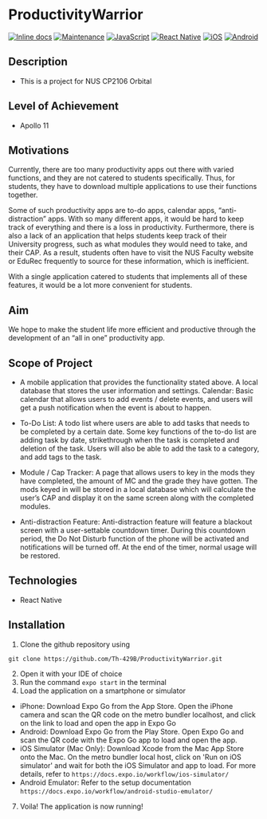 # ProductivityWarrior
[![Inline docs](http://inch-ci.org/github/Th-429B/ProductivityWarrior.svg?branch=main)](http://inch-ci.org/github/Th-429B/ProductivityWarrior)
[![Maintenance](https://img.shields.io/badge/Maintained%3F-yes-green.svg)](https://github.com/Th-429B/ProductivityWarrior/)
[![JavaScript](https://img.shields.io/badge/JavaScript-F7DF1E?style=for-the-badge&logo=javascript&logoColor=black)](https://www.javascript.com)
[![React Native](https://img.shields.io/badge/React_Native-20232A?style=for-the-badge&logo=react&logoColor=61DAFB)](https://reactnative.dev)
[![iOS](https://img.shields.io/badge/iOS-000000?style=for-the-badge&logo=ios&logoColor=white)](https://www.apple.com)
[![Android](https://img.shields.io/badge/Android-3DDC84?style=for-the-badge&logo=android&logoColor=white)](https://www.android.com)


## Description
* This is a project for NUS CP2106 Orbital

## Level of Achievement
* Apollo 11

## Motivations
Currently, there are too many productivity apps out there with varied functions, and they are not catered to students specifically. Thus, for students, they have to download multiple applications to use their functions together. 
 
Some of such productivity apps are to-do apps, calendar apps, “anti-distraction” apps. With so many different apps, it would be hard to keep track of everything and there is a loss in productivity. Furthermore, there is also a lack of an application that helps students keep track of their University progress, such as what modules they would need to take, and their CAP. As a result, students often have to visit the NUS Faculty website or EduRec frequently to source for these information, which is inefficient. 

With a single application catered to students that implements all of these features, it would be a lot more convenient for students.

## Aim

We hope to make the student life more efficient and productive through the development of an “all in one” productivity app.

## Scope of Project

* A mobile application that provides the functionality stated above. A local database that stores the user information and settings.
Calendar: Basic calendar that allows users to add events / delete events, and users will get a push notification when the event is about to happen.

* To-Do List: A todo list where users are able to add tasks that needs to be completed by a certain date. Some key functions of the to-do list are adding task by date, strikethrough when the task is completed and deletion of the task. Users will also be able to add the task to a category, and add tags to the task.
 
* Module / Cap Tracker: A page that allows users to key in the mods they have completed, the amount of MC and the grade they have gotten. The mods keyed in will be stored in a local database which will calculate the user’s CAP and display it on the same screen along with the completed modules.

* Anti-distraction Feature: Anti-distraction feature will feature a blackout screen with a user-settable countdown timer. During this countdown period, the Do Not Disturb function of the phone will be activated and notifications will be turned off. At the end of the timer, normal usage will be restored.

## Technologies

* React Native

## Installation

1. Clone the github repository using 
```
git clone https://github.com/Th-429B/ProductivityWarrior.git
```
2. Open it with your IDE of choice
3. Run the command ``` expo start ``` in the terminal
4. Load the application on a smartphone or simulator
* iPhone: Download Expo Go from the App Store. Open the iPhone camera and scan the QR code on the metro bundler localhost, and click on the link to load and open the app in Expo Go
* Android: Download Expo Go from the Play Store. Open Expo Go and scan the QR code with the Expo Go app to load and open the app.
* iOS Simulator (Mac Only): Download Xcode from the Mac App Store onto the Mac. On the metro bundler local host, click on 'Run on iOS simulator' and wait for both the iOS Simulator and app to load. For more details, refer to
```https://docs.expo.io/workflow/ios-simulator/```
* Android Emulator: Refer to the setup documentation
```https://docs.expo.io/workflow/android-studio-emulator/```
7. Voila! The application is now running!
